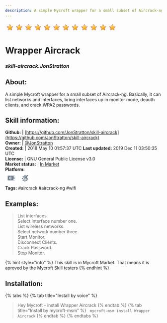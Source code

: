 ```yaml
---    
description: A simple Mycroft wrapper for a small subset of Aircrack-ng  
---    
```

![](../.gitbook/assets/star.png)![](../.gitbook/assets/star.png)![](../.gitbook/assets/star.png)![](../.gitbook/assets/star.png)![](../.gitbook/assets/star.png)![](../.gitbook/assets/star.png)![](../.gitbook/assets/star.png)![](../.gitbook/assets/star.png)![](../.gitbook/assets/star.png)![](../.gitbook/assets/star.png)![](../.gitbook/assets/star.png)![](../.gitbook/assets/star.png)  
# Wrapper Aircrack  
### _skill-aircrack.JonStratton_  
## About:  
A simple Mycroft wrapper for a small subset of Aircrack-ng. Basically, it can list networks and interfaces, bring interfaces up in monitor mode, deauth clients, and crack WPA2 passwords.

## Skill information:  
**Github:** | [https://github.com/JonStratton/skill-aircrack](https://github.com/JonStratton/skill-aircrack)  
**Owner:** | [@JonStratton](https://github.com/JonStratton)  
**Created:** | 2018 May 10 01:57:37 UTC  **Last updated:** 2019 Dec 11 03:50:35 UTC  
**License:** | GNU General Public License v3.0  
**Market status:** | [In Market](https://market.mycroft.ai/skill/skill-aircrack)  
**Platform:**  
 ![](../.gitbook/assets/picroft-icon.png)  ![](../.gitbook/assets/kde.png)   
**Tags:** \#aircrack \#aircrack-ng \#wifi   
## Examples:  
> List interfaces.  
> Select interface number one.  
> List wireless networks.  
> Select network number three.  
> Start Monitor.  
> Disconnect Clients.  
> Crack Password.  
> Stop Monitor.  
  
{% hint style="info" %}
This skill is in Mycroft Market. That means it is aproved by the Mycroft Skill testers
{% endhint %}
    
## Installation:  
{% tabs %}
{% tab title="Install by voice" %}
> Hey Mycroft - install Wrapper Aircrack
{% endtab %}
  {% tab title="Install by mycroft-msm" %}
``` mycroft-msm install Wrapper Aircrack```
{% endtab %}
  {% endtabs %}
  
